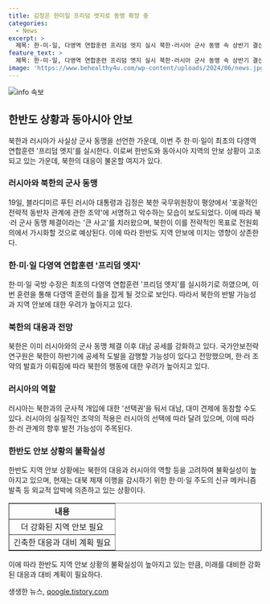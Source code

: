 ```yaml
---
title: 김정은 한미일 프리덤 엣지로 동맹 확장 중
categories:
  - News
excerpt: >
  제목: 한·미·일, 다영역 연합훈련 프리덤 엣지 실시 북한·러시아 군사 동맹 속 상반기 결산에 주목 한·미·일이 최초로 실시하는 프리덤 엣지 연합훈련에 북한의 태도 주목 러시아 대통령과 북한 국무위원장의 조약으로 북·러 군사 동맹 시그널, 대내외적 이슈 엣지 연합훈련은 예정된 일정이나 북·러에 경고 메시지 전달되는 타이밍 북한의 반발 가능성 크며, 러시아와의 조약 비준 마무리되면 압박 확대 예상 한·러 관계 관리에 대한 관측과 러시아의 선택에 따른 북한의 행동 가능성에 관심
feature_text: >
  제목: 한·미·일, 다영역 연합훈련 프리덤 엣지 실시 북한·러시아 군사 동맹 속 상반기 결산에 주목 한·미·일이 최초로 실시하는 프리덤 엣지 연합훈련에 북한의 태도 주목 러시아 대통령과 북한 국무위원장의 조약으로 북·러 군사 동맹 시그널, 대내외적 이슈 엣지 연합훈련은 예정된 일정이나 북·러에 경고 메시지 전달되는 타이밍 북한의 반발 가능성 크며, 러시아와의 조약 비준 마무리되면 압박 확대 예상 한·러 관계 관리에 대한 관측과 러시아의 선택에 따른 북한의 행동 가능성에 관심
image: 'https://www.behealthy4u.com/wp-content/uploads/2024/06/news.jpg'
---
```


<p><img src="https://www.behealthy4u.com/wp-content/uploads/2024/06/news.jpg" alt="info 속보" /></p>

<h2 data-ke-size="size26">한반도 상황과 동아시아 안보</h2>

<p data-ke-size="size16">북한과 러시아가 사실상 군사 동맹을 선언한 가운데, 이번 주 한·미·일이 최초의 다영역 연합훈련 '프리덤 엣지'를 실시한다. 이로써 한반도와 동아시아 지역의 안보 상황이 고조되고 있는 가운데, 북한의 대응이 불온할 여지가 있다.</p>

<h3>러시아와 북한의 군사 동맹</h3>

<p data-ke-size="size16">19일, 블라디미르 푸틴 러시아 대통령과 김정은 북한 국무위원장이 평양에서 '포괄적인 전략적 동반자 관계에 관한 조약'에 서명하고 악수하는 모습이 보도되었다. 이에 따라 북·러 군사 동맹 체결이라는 '큰 사고'를 치러왔으며, 북한이 이를 전략적인 목표로 전원회의에서 가시화할 것으로 예상된다. 이에 따라 한반도 지역 안보에 미치는 영향이 상존한다.</p>

<h3>한·미·일 다영역 연합훈련 '프리덤 엣지'</h3>

<p data-ke-size="size16">한·미·일 국방 수장은 최초의 다영역 연합훈련 '프리덤 엣지'를 실시하기로 하였으며, 이번 훈련을 통해 다영역 훈련의 틀을 잡게 될 것으로 보인다. 따라서 북한의 반발 가능성과 지역 안보에 대한 우려가 높아지고 있다.</p>

<h3>북한의 대응과 전망</h3>

<p data-ke-size="size16">북한은 이미 러시아와의 군사 동맹 체결 이후 대남 공세를 강화하고 있다. 국가안보전략연구원은 북한이 하반기에 공세적 도발을 감행할 가능성이 있다고 전망했으며, 한·러 조약의 발효가 이뤄짐에 따라 북한의 행동에 대한 우려가 높아지고 있다.</p>

<h3>러시아의 역할</h3>

<p data-ke-size="size16">러시아는 북한과의 군사적 개입에 대한 '선택권'을 둬서 대남, 대미 견제에 동참할 수도 있다. 러시아의 실질적인 조약의 적용은 러시아의 선택에 따라 달려 있으며, 이에 따라 한·러 관계의 향후 발전 가능성이 주목된다.</p>

<h3>한반도 안보 상황의 불확실성</h3>

<p data-ke-size="size16">한반도 지역 안보 상황에는 북한의 대응과 러시아의 역할 등을 고려하여 불확실성이 높아지고 있으며, 현재는 대북 제재 이행을 감시하기 위한 한·미·일 주도의 신규 메커니즘 발족 등 외교적 압박에 의존하고 있는 상황이다.</p>

<table style="width: 100%;" border="1">
<tbody>
<tr>
<td style="text-align: center; height: 17px;"><b>내용</b></td>
</tr>
<tr>
<td style="text-align: center; height: 17px;">더 강화된 지역 안보 필요</td>
</tr>
<tr>
<td style="text-align: center; height: 17px;">긴축한 대응과 대비 계획 필요</td>
</tr>
</tbody>
</table>

<p data-ke-size="size16">이에 따라 한반도 지역 안보 상황의 불확실성이 높아지고 있는 만큼, 미래를 대비한 강화된 대응과 대비 계획이 필요하다.</p>
생생한 뉴스, <a href="https://qoogle.tistory.com" rel="dofollow">qoogle.tistory.com</a>


